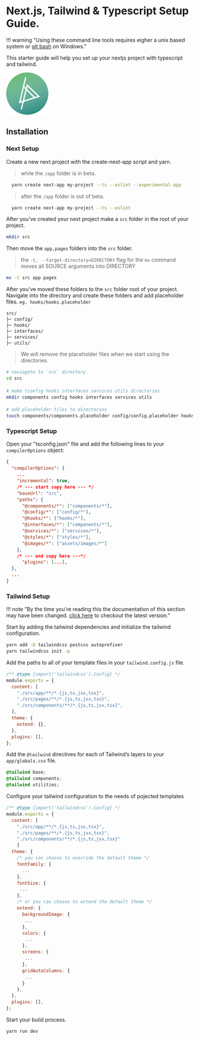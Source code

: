 # Next.js, Tailwind & Typescript Setup Guide.

!!! warning "Using these command line tools requires eigher a unix based system or [git bash](https://git-scm.com/download/win) on Windows."

This starter guide will help you set up your nextjs project with typescript and tailwind.

![Bits Please Logo](../images/logo.png)

## Installation

### Next Setup

Create a new next project with the create-next-app script and yarn.

> while the `/app` folder is in beta.

```bash
  yarn create next-app my-project --ts --eslint --experimental-app
```

> after the `/app` folder is out of beta.

```bash
  yarn create next-app my-project --ts --eslint
```

After you've created your next project make a `src` folder in the root of your project.

```bash
mkdir src
```

Then move the `app,pages` folders into the `src` folder.

> the `-t, --target-directory=DIRECTORY` flag for the `mv` command moves all SOURCE arguments into DIRECTORY

```bash
mv -t src app pages
```

After you've moved these folders to the `src` folder root of your project. Navigate into the directory and create these folders and add placeholder files. `eg. hooks/hooks.placeholder`

```
src/
├─ config/
├─ hooks/
├─ interfaces/
├─ services/
├─ utils/
```

> We will remove the placeholder files when we start using the directories.

```bash
# naviagete to `src` directory
cd src

# make tconfig hooks interfaces services utils directories
mkdir components config hooks interfaces services utils

# add placeholder files to directories
touch components/components.placeholder config/config.placeholder hooks/hooks.placeholder interfaces/interfaces.placeholder services/services.placeholder utils/utils.placeholder
```

### Typescript Setup

Open your "tsconfig.json" file and add the following lines to your `compilerOptions` object:

```json
{
  "compilerOptions": {
    ...
    "incremental": true,
    /* --- start copy here --- */
    "baseUrl": "src",
    "paths": {
      "@components/*": ["components/*"],
      "@config/*": ["config/*"],
      "@hooks/*": ["hooks/*"],
      "@interfaces/*": ["components/*"],
      "@services/*": ["services/*"],
      "@styles/*": ["styles/*"],
      "@images/*": ["assets/images/*"]
    },
    /* --- end copy here ---*/
      "plugins": [...],
  },
  ...
}
```

### Tailwind Setup

!!! note "By the time you're reading this the documentation of this section may have been changed. [click here](https://tailwindcss.com/docs/guides/nextjs) to checkout the latest version."

Start by adding the tailwind dependencies and initialize the tailwind configuration.

```bash
yarn add -D tailwindcss postcss autoprefixer
yarn tailwindcss init -p
```

Add the paths to all of your template files in your `tailwind.config.js` file.

```js
/** @type {import('tailwindcss').Config} */
module.exports = {
  content: [
    "./src/app/**/*.{js,ts,jsx,tsx}",
    "./src/pages/**/*.{js,ts,jsx,tsx}",
    "./src/components/**/*.{js,ts,jsx,tsx}",
  ],
  theme: {
    extend: {},
  },
  plugins: [],
};
```

Add the `@tailwind` directives for each of Tailwind’s layers to your `app/globals.css` file.

```css
@tailwind base;
@tailwind components;
@tailwind utilities;
```

Configure your tailwind configuration to the needs of pojected templates

```js
/** @type {import('tailwindcss').Config} */
module.exports = {
  content: [
    "./src/app/**/*.{js,ts,jsx,tsx}",
    "./src/pages/**/*.{js,ts,jsx,tsx}",
    "./src/components/**/*.{js,ts,jsx,tsx}"
    ]
  theme: {
    /* you can choose to override the default theme */
    fontFamily: {
      ...
    },
    fontSize: {
     ...
    },
    /* or you can choose to extend the default theme */
    extend: {
      backgroundImage: {
       ...
      },
      colors: {
       ...
      },
      screens: {
       ...
      },
      gridAutoColumns: {
       ...
      }
    },
  },
  plugins: [],
};


```

Start your build process.

```bash
yarn run dev
```

